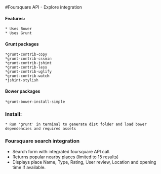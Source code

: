 #Foursquare API - Explore integration

#### Features:

	* Uses Bower
	* Uses Grunt

#### Grunt packages

    *grunt-contrib-copy
    *grunt-contrib-cssmin
    *grunt-contrib-jshint
    *grunt-contrib-less
    *grunt-contrib-uglify
    *grunt-contrib-watch
    *jshint-stylish

#### Bower packages

    *grunt-bower-install-simple
  

### Install:

	* Run 'grunt' in terminal to generate dist folder and load bower dependencies and required assets

### Foursquare search integration

  * Search form with integrated foursquare API call.
  * Returns popular nearby places (limited to 15 results)
  * Displays place Name, Type, Rating, User review, Location and opening time if available.
